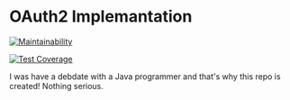 # OAuth2 Implemantation
[![Maintainability](https://api.codeclimate.com/v1/badges/3a3e74b310f0a73dddd6/maintainability)](https://codeclimate.com/github/marufmax/oauth2-api/maintainability)

[![Test Coverage](https://api.codeclimate.com/v1/badges/3a3e74b310f0a73dddd6/test_coverage)](https://codeclimate.com/github/marufmax/oauth2-api/test_coverage)

I was have a debdate with a Java programmer and that's why this repo is created! Nothing serious.
